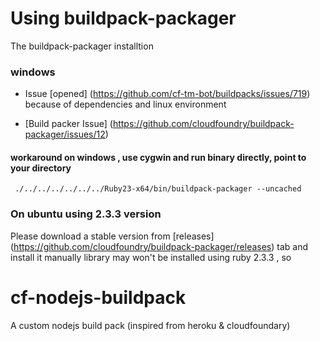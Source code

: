 # Using buildpack-packager
The buildpack-packager installtion
### windows
* Issue [opened] (https://github.com/cf-tm-bot/buildpacks/issues/719) because of dependencies and linux environment

* [Build packer Issue] (https://github.com/cloudfoundry/buildpack-packager/issues/12)


#### workaround on windows , use cygwin and run  binary directly, point to your directory
   ` ./../../../../../../Ruby23-x64/bin/buildpack-packager --uncached`

### On ubuntu using 2.3.3 version
Please download a stable version from [releases] (https://github.com/cloudfoundry/buildpack-packager/releases) tab and install it manually library may won't be installed using ruby 2.3.3 , so 

# cf-nodejs-buildpack 
A custom nodejs build pack (inspired from heroku &amp; cloudfoundary) 
